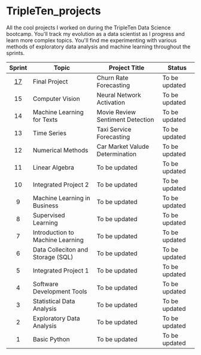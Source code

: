 # TripleTen_projects
All the cool projects I worked on during the TripleTen Data Science bootcamp. You'll track my evolution as a data scientist as I progress and learn more complex topics. You'll find me experimenting with various methods of exploratory data analysis and machine learning throughout the sprints.

| Sprint | Topic | Project Title | Status
| :---------------: | --------------- |--------------- |---------------
| [17](https://github.com/mattamx/TripleTen_projects/blob/cbb86f189e1946c022ed45feb1c0c53c37c6b6a3/Sprint%2017%20-%20Final%20Project/README.md) | Final Project | Churn Rate Forecasting | To be updated
| 15 | Computer Vision | Neural Network Activation | To be updated
| 14 | Machine Learning for Texts | Movie Review Sentiment Detection | To be updated
| 13 | Time Series | Taxi Service Forecasting | To be updated
| 12 | Numerical Methods | Car Market Valude Determination | To be updated
| 11 | Linear Algebra | To be updated | To be updated
| 10 | Integrated Project 2 | To be updated | To be updated
| 9 | Machine Learning in Business | To be updated | To be updated
| 8 | Supervised Learning | To be updated | To be updated
| 7 | Introduction to Machine Learning | To be updated | To be updated
| 6 | Data Colleciton and Storage (SQL) | To be updated | To be updated
| 5 | Integrated Project 1 | To be updated | To be updated
| 4 | Software Development Tools | To be updated | To be updated
| 3 | Statistical Data Analysis | To be updated | To be updated
| 2 | Exploratory Data Analysis | To be updated | To be updated
| 1 | Basic Python | To be updated | To be updated


